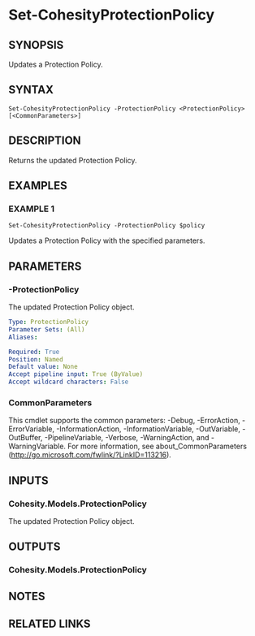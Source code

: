 # Set-CohesityProtectionPolicy

## SYNOPSIS
Updates a Protection Policy.

## SYNTAX

```
Set-CohesityProtectionPolicy -ProtectionPolicy <ProtectionPolicy> [<CommonParameters>]
```

## DESCRIPTION
Returns the updated Protection Policy.

## EXAMPLES

### EXAMPLE 1
```
Set-CohesityProtectionPolicy -ProtectionPolicy $policy
```

Updates a Protection Policy with the specified parameters.

## PARAMETERS

### -ProtectionPolicy
The updated Protection Policy object.

```yaml
Type: ProtectionPolicy
Parameter Sets: (All)
Aliases:

Required: True
Position: Named
Default value: None
Accept pipeline input: True (ByValue)
Accept wildcard characters: False
```

### CommonParameters
This cmdlet supports the common parameters: -Debug, -ErrorAction, -ErrorVariable, -InformationAction, -InformationVariable, -OutVariable, -OutBuffer, -PipelineVariable, -Verbose, -WarningAction, and -WarningVariable.
For more information, see about_CommonParameters (http://go.microsoft.com/fwlink/?LinkID=113216).

## INPUTS

### Cohesity.Models.ProtectionPolicy
The updated Protection Policy object.

## OUTPUTS

### Cohesity.Models.ProtectionPolicy
## NOTES

## RELATED LINKS
